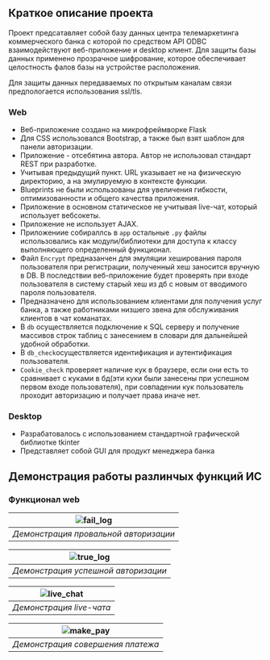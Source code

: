## Краткое описание проекта
Проект предсатавляет собой базу данных центра телемаркетинга коммерческого банка с которой по средством API ODBC взаимодействуют веб-приложение и desktop клиент.
Для защиты базы данных применено прозрачное шифрование, которое обеспечивает целостность фалов базы на устройстве расположения.

Для защиты данных передаваемых по открытым каналам связи предпологается использования ssl/tls.

### Web
- Веб-приложение создано на микрофреймворке Flask
- Для CSS использовался Bootstrap, а также был взят шаблон для панели авторизации.
- Приложение - отсебятина автора. Автор не использовал стандарт REST при разработке.
- Учитывая предыдущий пункт. URL указывает не на физическую директорию, а на эмулируемую в контексте функции.
- Blueprints не были использованы для увеличения гибкости, оптимизованности и общего качества приложения.
- Приложение в основном статическое не учитывая live-чат, который использует вебсокеты.
- Приложение не использует AJAX.
- Приложениие собираллсь в `app` остальные `.py` файлы использовались как модули/библиотеки для доступа к классу выполняющего определенный функционал.
- Файл `Encrypt` предназанчен для эмуляции хеширования пароля пользователя при регистрации, полученный хеш заносится вручную в DB. В последствии веб-приложение будет проверять при входе пользователя в систему старый хеш из дб с новым от вводимого пароля пользователя.
- Предназначено для использованием клиентами для получения услуг банка, а также работниками низшего звена для обслуживания клиентов в чат команатах.
- В `db` осуществляется подключение к SQL серверу и получение массивов строк таблиц с занесением в словари для дальнейшей удобной обработки.
- В `db_check`осуществляется идентификация и аутентификация пользователя.
- `Cookie_check` проверяет наличие кук в браузере, если они есть то сравнивает с куками в бд(эти куки были занесены при успешном первом входе пользователя), при совпадении кук пользователь проходит авторизацию и получает права иначе нет.

### Desktop
- Разрабатовалось с использованием стандартной графической библиотке tkinter
- Представляет собой GUI для продукт менеджера банка

## Демонстрация работы разлинчых функций ИС

### Функционал web

| ![fail_log](https://github.com/LegendaryVasya/Telemarketing_system/assets/46849169/123e0383-9240-489d-bc2f-6d1ca7cc4106) |
|:--:| 
| *Демонстрация провальной авторизации* |



| ![true_log](https://github.com/LegendaryVasya/Telemarketing_system/assets/46849169/d2bc678b-be42-4215-b0ee-8031f73f9f78) |
|:--:|
| *Демонстрация успешной авторизации* |


| ![live_chat](https://github.com/LegendaryVasya/Telemarketing_system/assets/46849169/89ed5a01-326f-4fd5-98cc-bbcf38011835) |
|:--:| 
| *Демонстрация live-чата* |

| ![make_pay](https://github.com/LegendaryVasya/Telemarketing_system/assets/46849169/ef0a942f-f3f1-4f41-8664-52d576c67b47) |
|:--:|
| *Демонстрация совершения платежа* |
